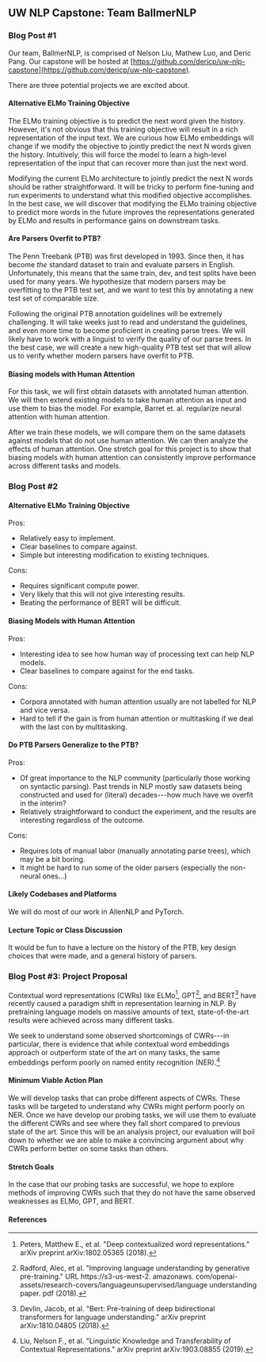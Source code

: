 ## UW NLP Capstone: Team BallmerNLP

### Blog Post \#1

Our team, BallmerNLP, is comprised of Nelson Liu, Mathew Luo, and Deric Pang.
Our capstone will be hosted at
[https://github.com/dericp/uw-nlp-capstone](https://github.com/dericp/uw-nlp-capstone).

There are three potential projects we are excited about.

#### Alternative ELMo Training Objective

The ELMo training objective is to predict the next word given the history.
However, it's not obvious that this training objective will result in a rich
representation of the input text.  We are curious how ELMo embeddings will
change if we modify the objective to jointly predict the next N words given the
history.  Intuitively, this will force the model to learn a high-level
representation of the input that can recover more than just the next word.

Modifying the current ELMo architecture to jointly predict the next N words
should be rather straightforward. It will be tricky to perform fine-tuning
and run experiments to understand what this modified objective accomplishes.
In the best case, we will discover that modifying the ELMo training objective
to predict more words in the future improves the representations generated by
ELMo and results in performance gains on downstream tasks.

#### Are Parsers Overfit to PTB?

The Penn Treebank (PTB) was first developed in 1993. Since then, it has become
_the_ standard dataset to train and evaluate parsers in English. Unfortunately,
this means that the same train, dev, and test splits have been used for many
years. We hypothesize that modern parsers may be overfitting to the PTB test
set, and we want to test this by annotating a new test set of comparable size.

Following the original PTB annotation guidelines will be extremely challenging.
It will take weeks just to read and understand the guidelines, and even more
time to become proficient in creating parse trees.  We will likely have to work
with a linguist to verify the quality of our parse trees. In the best case, we
will create a new high-quality PTB test set that will allow us to verify
whether modern parsers have overfit to PTB.

#### Biasing models with Human Attention

For this task, we will first obtain datasets with annotated human attention. We
will then extend existing models to take human attention as input and use them
to bias the model. For example, Barret et. al.  regularize neural attention
with human attention.

After we train these models, we will compare them on the same datasets against
models that do not use human attention. We can then analyze the effects of
human attention.  One stretch goal for this project is to show that biasing
models with human attention can consistently improve performance across
different tasks and models.

### Blog Post \#2

#### Alternative ELMo Training Objective

Pros:
  * Relatively easy to implement.
  * Clear baselines to compare against.
  * Simple but interesting modification to existing techniques.

Cons:
  * Requires significant compute power.
  * Very likely that this will not give interesting results.
  * Beating the performance of BERT will be difficult.

#### Biasing Models with Human Attention

Pros:
  * Interesting idea to see how human way of processing text can help NLP models.
  * Clear baselines to compare against for the end tasks.

Cons:
  * Corpora annotated with human attention usually are not labelled for NLP and
  vice versa.
  * Hard to tell if the gain is from human attention or multitasking if we deal
  with the last con by multitasking.
  
#### Do PTB Parsers Generalize to the PTB?

Pros:
  * Of great importance to the NLP community (particularly those working on syntactic parsing). Past trends in NLP mostly saw datasets being constructed and used for (literal) decades---how much have we overfit in the interim?
  * Relatively straightforward to conduct the experiment, and the results are interesting regardless of the outcome.

Cons:
  * Requires lots of manual labor (manually annotating parse trees), which may be a bit boring.
  * It might be hard to run some of the older parsers (especially the non-neural ones...)

#### Likely Codebases and Platforms

We will do most of our work in AllenNLP and PyTorch.

#### Lecture Topic or Class Discussion

It would be fun to have a lecture on the history of the PTB, key design choices
that were made, and a general history of parsers.

### Blog Post \#3: Project Proposal

Contextual word representations (CWRs) like ELMo[^fn1], GPT[^fn2], and
BERT[^fn3] have recently caused a paradigm shift in representation learning in
NLP.  By pretraining language models on massive amounts of text,
state-of-the-art results were achieved across many different tasks.

We seek to understand some observed shortcomings of CWRs---in particular, there
is evidence that while contextual word embeddings approach or outperform state
of the art on many tasks, the same embeddings perform poorly on named entity
recognition (NER).[^fn4]

#### Minimum Viable Action Plan

We will develop tasks that can probe different aspects of CWRs. These tasks
will be targeted to understand why CWRs might perform poorly on NER.
Once we have develop our probing tasks, we will use them to evaluate the
different CWRs and see where they fall short compared to previous state of the
art. Since this will be an analysis project, our evaluation will boil down to
whether we are able to make a convincing argument about why CWRs perform better
on some tasks than others.

#### Stretch Goals

In the case that our probing tasks are successful, we hope to explore methods
of improving CWRs such that they do not have the same observed weaknesses as
ELMo, GPT, and BERT.

#### References

[^fn1]: Peters, Matthew E., et al. "Deep contextualized word representations." arXiv preprint arXiv:1802.05365 (2018).
[^fn2]: Radford, Alec, et al. "Improving language understanding by generative pre-training." URL https://s3-us-west-2. amazonaws. com/openai-assets/research-covers/languageunsupervised/language understanding paper. pdf (2018).
[^fn3]: Devlin, Jacob, et al. "Bert: Pre-training of deep bidirectional transformers for language understanding." arXiv preprint arXiv:1810.04805 (2018).
[^fn4]: Liu, Nelson F., et al. "Linguistic Knowledge and Transferability of Contextual Representations." arXiv preprint arXiv:1903.08855 (2019).
